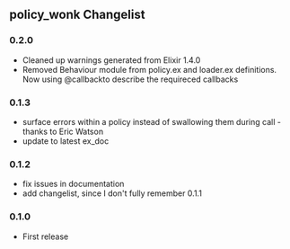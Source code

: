 ## policy_wonk Changelist

### 0.2.0
* Cleaned up warnings generated from Elixir 1.4.0
* Removed Behaviour module from policy.ex and loader.ex definitions. Now using @callbackto
  describe the requireced callbacks

### 0.1.3
* surface errors within a policy instead of swallowing them during call - thanks to Eric Watson
* update to latest ex_doc

### 0.1.2
* fix issues in documentation
* add changelist, since I don't fully remember 0.1.1

### 0.1.0
* First release